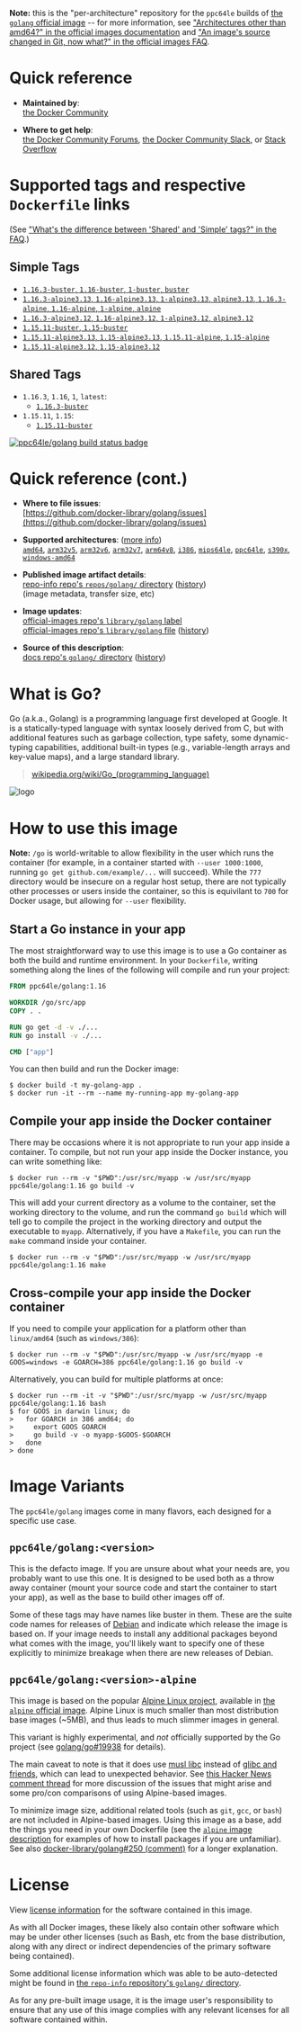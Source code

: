 <!--

********************************************************************************

WARNING:

    DO NOT EDIT "golang/README.md"

    IT IS AUTO-GENERATED

    (from the other files in "golang/" combined with a set of templates)

********************************************************************************

-->

**Note:** this is the "per-architecture" repository for the `ppc64le` builds of [the `golang` official image](https://hub.docker.com/_/golang) -- for more information, see ["Architectures other than amd64?" in the official images documentation](https://github.com/docker-library/official-images#architectures-other-than-amd64) and ["An image's source changed in Git, now what?" in the official images FAQ](https://github.com/docker-library/faq#an-images-source-changed-in-git-now-what).

# Quick reference

-	**Maintained by**:  
	[the Docker Community](https://github.com/docker-library/golang)

-	**Where to get help**:  
	[the Docker Community Forums](https://forums.docker.com/), [the Docker Community Slack](https://dockr.ly/slack), or [Stack Overflow](https://stackoverflow.com/search?tab=newest&q=docker)

# Supported tags and respective `Dockerfile` links

(See ["What's the difference between 'Shared' and 'Simple' tags?" in the FAQ](https://github.com/docker-library/faq#whats-the-difference-between-shared-and-simple-tags).)

## Simple Tags

-	[`1.16.3-buster`, `1.16-buster`, `1-buster`, `buster`](https://github.com/docker-library/golang/blob/0a17cd3bee09788bc9b24c505e12b2d11788564e/1.16/buster/Dockerfile)
-	[`1.16.3-alpine3.13`, `1.16-alpine3.13`, `1-alpine3.13`, `alpine3.13`, `1.16.3-alpine`, `1.16-alpine`, `1-alpine`, `alpine`](https://github.com/docker-library/golang/blob/0a17cd3bee09788bc9b24c505e12b2d11788564e/1.16/alpine3.13/Dockerfile)
-	[`1.16.3-alpine3.12`, `1.16-alpine3.12`, `1-alpine3.12`, `alpine3.12`](https://github.com/docker-library/golang/blob/0a17cd3bee09788bc9b24c505e12b2d11788564e/1.16/alpine3.12/Dockerfile)
-	[`1.15.11-buster`, `1.15-buster`](https://github.com/docker-library/golang/blob/0a17cd3bee09788bc9b24c505e12b2d11788564e/1.15/buster/Dockerfile)
-	[`1.15.11-alpine3.13`, `1.15-alpine3.13`, `1.15.11-alpine`, `1.15-alpine`](https://github.com/docker-library/golang/blob/0a17cd3bee09788bc9b24c505e12b2d11788564e/1.15/alpine3.13/Dockerfile)
-	[`1.15.11-alpine3.12`, `1.15-alpine3.12`](https://github.com/docker-library/golang/blob/0a17cd3bee09788bc9b24c505e12b2d11788564e/1.15/alpine3.12/Dockerfile)

## Shared Tags

-	`1.16.3`, `1.16`, `1`, `latest`:
	-	[`1.16.3-buster`](https://github.com/docker-library/golang/blob/0a17cd3bee09788bc9b24c505e12b2d11788564e/1.16/buster/Dockerfile)
-	`1.15.11`, `1.15`:
	-	[`1.15.11-buster`](https://github.com/docker-library/golang/blob/0a17cd3bee09788bc9b24c505e12b2d11788564e/1.15/buster/Dockerfile)

[![ppc64le/golang build status badge](https://img.shields.io/jenkins/s/https/doi-janky.infosiftr.net/job/multiarch/job/ppc64le/job/golang.svg?label=ppc64le/golang%20%20build%20job)](https://doi-janky.infosiftr.net/job/multiarch/job/ppc64le/job/golang/)

# Quick reference (cont.)

-	**Where to file issues**:  
	[https://github.com/docker-library/golang/issues](https://github.com/docker-library/golang/issues)

-	**Supported architectures**: ([more info](https://github.com/docker-library/official-images#architectures-other-than-amd64))  
	[`amd64`](https://hub.docker.com/r/amd64/golang/), [`arm32v5`](https://hub.docker.com/r/arm32v5/golang/), [`arm32v6`](https://hub.docker.com/r/arm32v6/golang/), [`arm32v7`](https://hub.docker.com/r/arm32v7/golang/), [`arm64v8`](https://hub.docker.com/r/arm64v8/golang/), [`i386`](https://hub.docker.com/r/i386/golang/), [`mips64le`](https://hub.docker.com/r/mips64le/golang/), [`ppc64le`](https://hub.docker.com/r/ppc64le/golang/), [`s390x`](https://hub.docker.com/r/s390x/golang/), [`windows-amd64`](https://hub.docker.com/r/winamd64/golang/)

-	**Published image artifact details**:  
	[repo-info repo's `repos/golang/` directory](https://github.com/docker-library/repo-info/blob/master/repos/golang) ([history](https://github.com/docker-library/repo-info/commits/master/repos/golang))  
	(image metadata, transfer size, etc)

-	**Image updates**:  
	[official-images repo's `library/golang` label](https://github.com/docker-library/official-images/issues?q=label%3Alibrary%2Fgolang)  
	[official-images repo's `library/golang` file](https://github.com/docker-library/official-images/blob/master/library/golang) ([history](https://github.com/docker-library/official-images/commits/master/library/golang))

-	**Source of this description**:  
	[docs repo's `golang/` directory](https://github.com/docker-library/docs/tree/master/golang) ([history](https://github.com/docker-library/docs/commits/master/golang))

# What is Go?

Go (a.k.a., Golang) is a programming language first developed at Google. It is a statically-typed language with syntax loosely derived from C, but with additional features such as garbage collection, type safety, some dynamic-typing capabilities, additional built-in types (e.g., variable-length arrays and key-value maps), and a large standard library.

> [wikipedia.org/wiki/Go_(programming_language)](http://en.wikipedia.org/wiki/Go_%28programming_language%29)

![logo](https://raw.githubusercontent.com/docker-library/docs/01c12653951b2fe592c1f93a13b4e289ada0e3a1/golang/logo.png)

# How to use this image

**Note:** `/go` is world-writable to allow flexibility in the user which runs the container (for example, in a container started with `--user 1000:1000`, running `go get github.com/example/...` will succeed). While the `777` directory would be insecure on a regular host setup, there are not typically other processes or users inside the container, so this is equivilant to `700` for Docker usage, but allowing for `--user` flexibility.

## Start a Go instance in your app

The most straightforward way to use this image is to use a Go container as both the build and runtime environment. In your `Dockerfile`, writing something along the lines of the following will compile and run your project:

```dockerfile
FROM ppc64le/golang:1.16

WORKDIR /go/src/app
COPY . .

RUN go get -d -v ./...
RUN go install -v ./...

CMD ["app"]
```

You can then build and run the Docker image:

```console
$ docker build -t my-golang-app .
$ docker run -it --rm --name my-running-app my-golang-app
```

## Compile your app inside the Docker container

There may be occasions where it is not appropriate to run your app inside a container. To compile, but not run your app inside the Docker instance, you can write something like:

```console
$ docker run --rm -v "$PWD":/usr/src/myapp -w /usr/src/myapp ppc64le/golang:1.16 go build -v
```

This will add your current directory as a volume to the container, set the working directory to the volume, and run the command `go build` which will tell go to compile the project in the working directory and output the executable to `myapp`. Alternatively, if you have a `Makefile`, you can run the `make` command inside your container.

```console
$ docker run --rm -v "$PWD":/usr/src/myapp -w /usr/src/myapp ppc64le/golang:1.16 make
```

## Cross-compile your app inside the Docker container

If you need to compile your application for a platform other than `linux/amd64` (such as `windows/386`):

```console
$ docker run --rm -v "$PWD":/usr/src/myapp -w /usr/src/myapp -e GOOS=windows -e GOARCH=386 ppc64le/golang:1.16 go build -v
```

Alternatively, you can build for multiple platforms at once:

```console
$ docker run --rm -it -v "$PWD":/usr/src/myapp -w /usr/src/myapp ppc64le/golang:1.16 bash
$ for GOOS in darwin linux; do
>   for GOARCH in 386 amd64; do
>     export GOOS GOARCH
>     go build -v -o myapp-$GOOS-$GOARCH
>   done
> done
```

# Image Variants

The `ppc64le/golang` images come in many flavors, each designed for a specific use case.

## `ppc64le/golang:<version>`

This is the defacto image. If you are unsure about what your needs are, you probably want to use this one. It is designed to be used both as a throw away container (mount your source code and start the container to start your app), as well as the base to build other images off of.

Some of these tags may have names like buster in them. These are the suite code names for releases of [Debian](https://wiki.debian.org/DebianReleases) and indicate which release the image is based on. If your image needs to install any additional packages beyond what comes with the image, you'll likely want to specify one of these explicitly to minimize breakage when there are new releases of Debian.

## `ppc64le/golang:<version>-alpine`

This image is based on the popular [Alpine Linux project](https://alpinelinux.org), available in [the `alpine` official image](https://hub.docker.com/_/alpine). Alpine Linux is much smaller than most distribution base images (~5MB), and thus leads to much slimmer images in general.

This variant is highly experimental, and *not* officially supported by the Go project (see [golang/go#19938](https://github.com/golang/go/issues/19938) for details).

The main caveat to note is that it does use [musl libc](https://musl.libc.org) instead of [glibc and friends](https://www.etalabs.net/compare_libcs.html), which can lead to unexpected behavior. See [this Hacker News comment thread](https://news.ycombinator.com/item?id=10782897) for more discussion of the issues that might arise and some pro/con comparisons of using Alpine-based images.

To minimize image size, additional related tools (such as `git`, `gcc`, or `bash`) are not included in Alpine-based images. Using this image as a base, add the things you need in your own Dockerfile (see the [`alpine` image description](https://hub.docker.com/_/alpine/) for examples of how to install packages if you are unfamiliar). See also [docker-library/golang#250 (comment)](https://github.com/docker-library/golang/issues/250#issuecomment-451201761) for a longer explanation.

# License

View [license information](http://golang.org/LICENSE) for the software contained in this image.

As with all Docker images, these likely also contain other software which may be under other licenses (such as Bash, etc from the base distribution, along with any direct or indirect dependencies of the primary software being contained).

Some additional license information which was able to be auto-detected might be found in [the `repo-info` repository's `golang/` directory](https://github.com/docker-library/repo-info/tree/master/repos/golang).

As for any pre-built image usage, it is the image user's responsibility to ensure that any use of this image complies with any relevant licenses for all software contained within.
